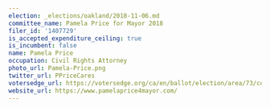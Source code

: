 ```yaml
---
election: _elections/oakland/2018-11-06.md
committee_name: Pamela Price for Mayor 2018
filer_id: '1407729'
is_accepted_expenditure_ceiling: true
is_incumbent: false
name: Pamela Price
occupation: Civil Rights Attorney
photo_url: Pamela-Price.png
twitter_url: PPriceCares
votersedge_url: https://votersedge.org/ca/en/ballot/election/area/73/contests/contest/17342/candidate/139772?&county=alameda%20county&election_authority_id=1
website_url: https://www.pamelaprice4mayor.com/
---
```

